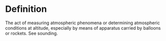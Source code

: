 # Definition

The act of measuring atmospheric phenomena or determining atmospheric
conditions at altitude, especially by means of apparatus carried by
balloons or rockets. See sounding.
